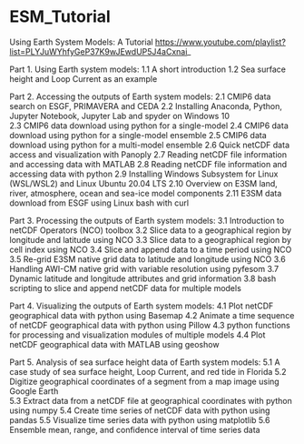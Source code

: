 # ESM_Tutorial
Using Earth System Models: A Tutorial
https://www.youtube.com/playlist?list=PLYJuWYhfyGeP37K9wJEwdUP5J4aCxnai_

Part 1. Using Earth system models:
1.1 A short introduction 
1.2 Sea surface height and Loop Current as an example
 
Part 2. Accessing the outputs of Earth system models:
2.1 CMIP6 data search on ESGF, PRIMAVERA and CEDA
2.2 Installing Anaconda, Python, Jupyter Notebook, Jupyter Lab and spyder on Windows 10  
2.3 CMIP6 data download using python for a single-model 
2.4 CMIP6 data download using python for a single-model ensemble 
2.5 CMIP6 data download using python for a multi-model ensemble 
2.6 Quick netCDF data access and visualization with Panoply
2.7 Reading netCDF file information and accessing data with MATLAB
2.8 Reading netCDF file information and accessing data with python
2.9 Installing Windows Subsystem for Linux (WSL/WSL2) and Linux Ubuntu 20.04 LTS
2.10 Overview on E3SM land, river, atmosphere, ocean and sea-ice model components 
2.11 E3SM data download from ESGF using Linux bash with curl

Part 3. Processing the outputs of Earth system models:
3.1 Introduction to netCDF Operators (NCO) toolbox
3.2 Slice data to a geographical region by longitude and latitude using NCO
3.3 Slice data to a geographical region by cell index using NCO
3.4 Slice and append data to a time period using NCO
3.5 Re-grid E3SM native grid data to latitude and longitude using NCO
3.6 Handling AWI-CM native grid with variable resolution using pyfesom
3.7 Dynamic latitude and longitude attributes and grid information 
3.8 bash scripting to slice and append netCDF data for multiple models 

Part 4. Visualizing the outputs of Earth system models:
4.1 Plot netCDF geographical data with python using Basemap 
4.2 Animate a time sequence of netCDF geographical data with python using Pillow
4.3 python functions for processing and visualization modules of multiple models 
4.4 Plot netCDF geographical data with MATLAB using geoshow

Part 5. Analysis of sea surface height data of Earth system models:
5.1 A case study of sea surface height, Loop Current, and red tide in Florida
5.2 Digitize geographical coordinates of a segment from a map image using Google Earth  
5.3 Extract data from a netCDF file at geographical coordinates with python using numpy
5.4 Create time series of netCDF data with python using pandas 
5.5 Visualize time series data with python using matplotlib
5.6 Ensemble mean, range, and confidence interval of time series data
